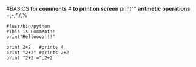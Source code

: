 #BASICS
**for comments** # 
**to print on screen** print"" 
**aritmetic operations** +,-,*,/,% 
```
#!usr/bin/python
#This is Comment!!
print"Helloooo!!!"

print 2+2   #prints 4
print "2+2" #prints 2+2
print "2+2 =",2+2
```
